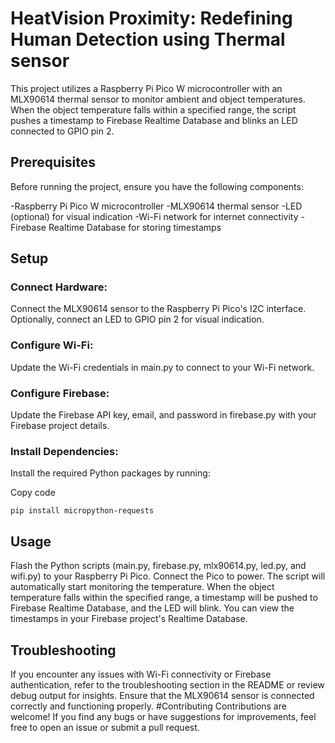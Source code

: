 # **HeatVision Proximity: Redefining Human Detection using Thermal sensor**

This project utilizes a Raspberry Pi Pico W microcontroller with an MLX90614 thermal sensor to monitor ambient and object temperatures. When the object temperature falls within a specified range, the script pushes a timestamp to Firebase Realtime Database and blinks an LED connected to GPIO pin 2.

## Prerequisites

Before running the project, ensure you have the following components:

-Raspberry Pi Pico W microcontroller
-MLX90614 thermal sensor
-LED (optional) for visual indication
-Wi-Fi network for internet connectivity
-Firebase Realtime Database for storing timestamps

## Setup

### Connect Hardware:

Connect the MLX90614 sensor to the Raspberry Pi Pico's I2C interface.
Optionally, connect an LED to GPIO pin 2 for visual indication.

### Configure Wi-Fi:

Update the Wi-Fi credentials in main.py to connect to your Wi-Fi network.

### Configure Firebase:

Update the Firebase API key, email, and password in firebase.py with your Firebase project details.

### Install Dependencies:

Install the required Python packages by running:

Copy code
```
pip install micropython-requests
```

## Usage

Flash the Python scripts (main.py, firebase.py, mlx90614.py, led.py, and wifi.py) to your Raspberry Pi Pico.
Connect the Pico to power.
The script will automatically start monitoring the temperature.
When the object temperature falls within the specified range, a timestamp will be pushed to Firebase Realtime Database, and the LED will blink.
You can view the timestamps in your Firebase project's Realtime Database.

## Troubleshooting
If you encounter any issues with Wi-Fi connectivity or Firebase authentication, refer to the troubleshooting section in the README or review debug output for insights.
Ensure that the MLX90614 sensor is connected correctly and functioning properly.
#Contributing
Contributions are welcome! If you find any bugs or have suggestions for improvements, feel free to open an issue or submit a pull request.










